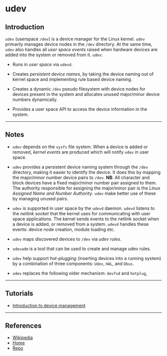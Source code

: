 # udev

## Introduction

`udev` (userspace `/dev`) is a device manager for the Linux kernel. `udev` primarily manages device nodes in the `/dev` directory. At the same time, `udev` also handles all _user space events_ raised when hardware devices are added into the system or removed from it. `udev`:

* Runs in _user space_ via `udevd`.

* Creates _persistent device names_, by taking the device naming out of kernel space and implementing rule based device naming.

* Creates a dynamic `/dev` pseudo filesystem with device nodes for devices present in the system and allocates unused major/minor device numbers dynamically.

* Provides a user space API to access the device information in the system.

---

## Notes

* `udev` depends on the `sysfs` file system. When a device is added or removed, _kernel events_ are produced which will notify `udev` in user space.

* `udev` provides a persistent device naming system through the `/dev` directory, making it easier to identify the device. It does this by mapping the major/minor number device pairs to `/dev`. __NB__: All character and block devices have a fixed major/minor number pair assigned to them. The authority responsible for assigning the major/minor pair is the _Linux Assigned Name and Number Authority_. `udev` make better use of these by managing unused pairs.

* `udev` is supported in user space by the `udevd` daemon. `udevd` listens to the _netlink socket_ that the kernel uses for communicating with user space applications. The kernel sends events to the netlink socket when a device is added, or removed from a system. `udevd` handles these events: device node creation, module loading etc.

* `udev` maps discovered devices to `/dev` via _udev rules_.

* `udevadm` is a tool that can be used to create and manage udev rules.

* `udev` help support _hot-plugging_ (inserting devices into a running system) by a combination of three components: `Udev`, `HAL`, and `Dbus`.

* `udev` replaces the following older mechanism: `devfsd` and `hotplug`, 

---

## Tutorials


* [Introduction to device management](https://www.linux.com/news/udev-introduction-device-management-modern-linux-system)

---

## References

* [Wikipedia](https://en.wikipedia.org/wiki/Udev)
* [Home](https://www.freedesktop.org/wiki/Software/systemd/)
* [Repo](https://github.com/systemd/systemd)
